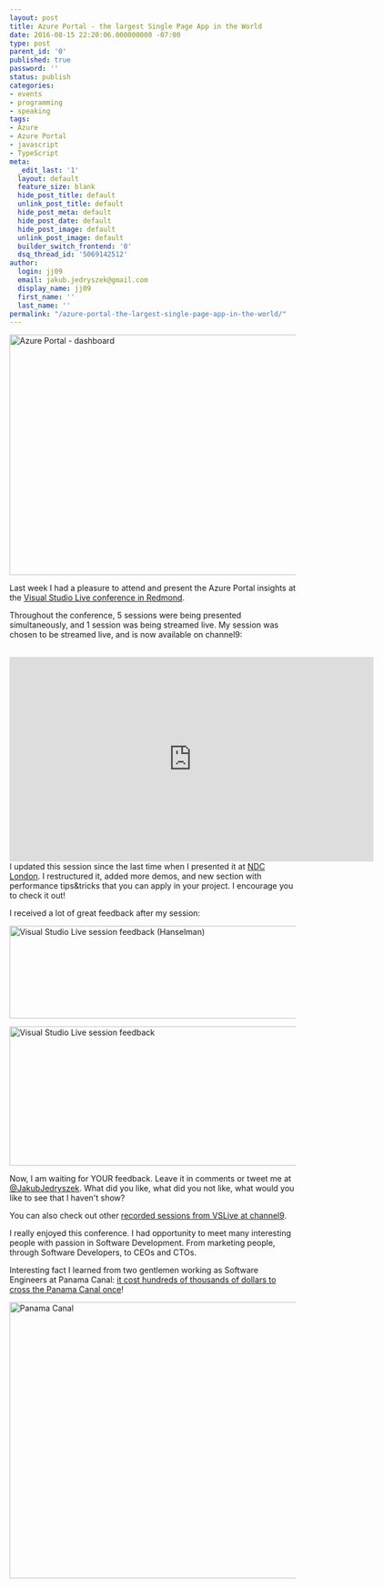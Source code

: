 ```yaml
---
layout: post
title: Azure Portal - the largest Single Page App in the World
date: 2016-08-15 22:20:06.000000000 -07:00
type: post
parent_id: '0'
published: true
password: ''
status: publish
categories:
- events
- programming
- speaking
tags:
- Azure
- Azure Portal
- javascript
- TypeScript
meta:
  _edit_last: '1'
  layout: default
  feature_size: blank
  hide_post_title: default
  unlink_post_title: default
  hide_post_meta: default
  hide_post_date: default
  hide_post_image: default
  unlink_post_image: default
  builder_switch_frontend: '0'
  dsq_thread_id: '5069142512'
author:
  login: jj09
  email: jakub.jedryszek@gmail.com
  display_name: jj09
  first_name: ''
  last_name: ''
permalink: "/azure-portal-the-largest-single-page-app-in-the-world/"
---
```

<p><img class="aligncenter size-full wp-image-15041" src="{{ site.baseurl }}/assets/2016/08/vslive_azureportal.png" alt="Azure Portal - dashboard" width="800" height="423" /></p>
<p>Last week I had a pleasure to attend and present the Azure Portal insights at the <a href="https://vslive.com/redmond">Visual Studio Live conference in Redmond</a>.</p>
<p>Throughout the conference, 5 sessions were being presented simultaneously, and 1 session was being streamed live. My session was chosen to be streamed live, and is now available on channel9:</p>
<p><center><br />
<iframe src="https://channel9.msdn.com/Events/Visual-Studio/Visual-Studio-Live-Redmond-2016/T15/player" width="640" height="360" frameborder="0" allowfullscreen="allowfullscreen"></iframe></center>I updated this session since the last time when I presented it at <a href="http://jj09.net/ndc-london-2016-azure-portal-and-recommended-talks/">NDC London</a>. I restructured it, added more demos, and new section with performance tips&amp;tricks that you can apply in your project. I encourage you to check it out!</p>
<p>I received a lot of great feedback after my session:</p>
<p><img class="aligncenter size-full wp-image-15001" src="{{ site.baseurl }}/assets/2016/08/vslive_session_feedback.jpg" alt="Visual Studio Live session feedback (Hanselman)" width="713" height="163" /></p>
<p><img class="aligncenter size-full wp-image-14991" src="{{ site.baseurl }}/assets/2016/08/vslive_session_feedback2.jpg" alt="Visual Studio Live session feedback" width="647" height="245" /></p>
<p>Now, I am waiting for YOUR feedback. Leave it in comments or tweet me at <a href="https://twitter.com/realJacobJed">@JakubJedryszek</a>. What did you like, what did you not like, what would you like to see that I haven't show?</p>
<p>You can also check out other <a href="https://channel9.msdn.com/Events/Visual-Studio/Visual-Studio-Live-Redmond-2016">recorded sessions from VSLive at channel9</a>.</p>
<p>I really enjoyed this conference. I had opportunity to meet many interesting people with passion in Software Development. From marketing people, through Software Developers, to CEOs and CTOs.</p>
<p>Interesting fact I learned from two gentlemen working as Software Engineers at Panama Canal: <a href="http://www.cheapestdestinationsblog.com/2013/07/19/how-much-does-it-cost-to-go-through-the-panama-canal/">it cost hundreds of thousands of dollars to cross the Panama Canal once</a>!</p>
<p><img class="aligncenter size-full wp-image-15011" src="{{ site.baseurl }}/assets/2016/08/panama_canal.jpg" alt="Panama Canal" width="800" height="486" /></p>
